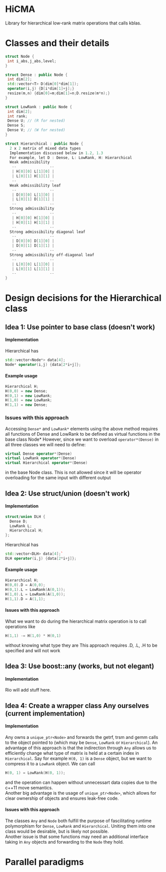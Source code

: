 # HiCMA

Library for hierarchical low-rank matrix operations that calls kblas.

# Classes and their details
```c++
struct Node {
 int i_abs,j_abs,level;
}

struct Dense : public Node {
 int dim[2];
 std::vector<T> D(dim[0]*dim[1]);
 operator(i,j) {D[i*dim[1]+j];}
 resize(m,n) {dim[0]=m;dim[1]=n;D.resize(m*n);}
}

struct LowRank : public Node {
 int dim[2];
 int rank;
 Dense U; // (R for nested)
 Dense S;
 Dense V; // (W for nested)
}

struct Hierarchical : public Node {
  2 x 2 matrix of mixed data types
  Implementation discussed below in 1.2, 1.3
  For example, let D : Dense, L: LowRank, H: Hierarchical
  Weak admissibility
   --               --
   | H[0][0] L[1][0] |
   | L[0][1] H[1][1] |
   --               --
  Weak admissibility leaf
   --               --
   | D[0][0] L[1][0] |
   | L[0][1] D[1][1] |
   --               --
  Strong admissibility
   --               --
   | H[0][0] H[1][0] |
   | H[0][1] H[1][1] |
   --               --
  Strong admissibility diagonal leaf
   --               --
   | D[0][0] D[1][0] |
   | D[0][1] D[1][1] |
   --               --
  Strong admissibility off-diagonal leaf
   --               --
   | L[0][0] L[1][0] |
   | L[0][1] L[1][1] |
   --               --
}
```
# Design decisions for the Hierarchical class

## Idea 1: Use pointer to base class (doesn't work)
#### Implementation
Hierarchical has
```c++
std::vector<Node*> data[4];
Node* operator(i,j) {data[2*i+j]};
```
#### Example usage
```c++
Hierarchical H;
H(0,0) = new Dense;
H(0,1) = new LowRank;
H(1,0) = new LowRank;
H(1,1) = new Dense;
```
### Issues with this approach
Accessing `Dense*` and `LowRank*` elements using the above method requires all functions of
Dense and LowRank to be defined as virtual functions in the base class Node*
However, since we want to overload `operator*(Dense)` in all three classes we will need to define:
```c++
virtual Dense operator*(Dense)
virtual LowRank operator*(Dense)
virtual Hierarchical operator*(Dense)
```
in the base Node class.
This is not allowed since it will be operator overloading for the same input with different output

## Idea 2: Use struct/union (doesn't work)
#### Implementation
```c++
struct/union DLH {
  Dense D;
  LowRank L;
  Hierarchical H;
};
```
Hierarchical has
```c++
std::vector<DLH> data[4];`
DLH operator(i,j) {data[2*i+j]};
```
#### Example usage
```c++
Hierarchical H;
H(0,0).D = A(0,0);
H(0,1).L = LowRank(A(0,1));
H(1,0).L = LowRank(A(1,0));
H(1,1).D = A(1,1);
```
#### Issues with this approach
What we want to do during the hierarchical matrix operation is to call operations like
```c++
H(1,1) -= H(1,0) * H(0,1)
```
without knowing what type they are
This approach requires .D, .L, .H to be specified and will not work

## Idea 3: Use boost::any (works, but not elegant)
#### Implementation
Rio will add stuff here.

## Idea 4: Create a wrapper class Any ourselves (current implementation)
#### Implementation
Any owns a `unique_ptr<Node>` and forwards the getrf, trsm and gemm calls to
the object pointed to (which may be `Dense`, `LowRank` or `Hierarchical`).
An advantage of this approach is that the indirection through `Any` allows us
to efficiently change what type of matrix is held at a certain index in
`Hierarchical`. Say for example `H(0, 1)` is a `Dense` object, but we want to
compress it to a `LowRank` object. We can call
```c++
H(0, 1) = LowRank(H(0, 1));
```
and the operation can happen without unnecessart data copies due to the c++11
move semantics.\
Another big advantage is the usage of `unique_ptr<Node>`, which allows for
clear ownership of objects and ensures leak-free code.
#### Issues with this approach
The classes `Any` and `Node` both fulfill the purpose of fascilitating runtime
polymorphism for `Dense`, `LowRank` and `Hierarchical`. Uniting them into one
class would be desirable, but is likely not possible.\
Another issue is that some functions may need an additional interface taking in
`Any` objects and forwarding to the `Node` they hold.

# Parallel paradigms
